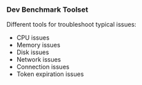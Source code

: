 ### Dev Benchmark Toolset

Different tools for troubleshoot typical issues: 
- CPU issues
- Memory issues
- Disk issues
- Network issues
- Connection issues
- Token expiration issues
